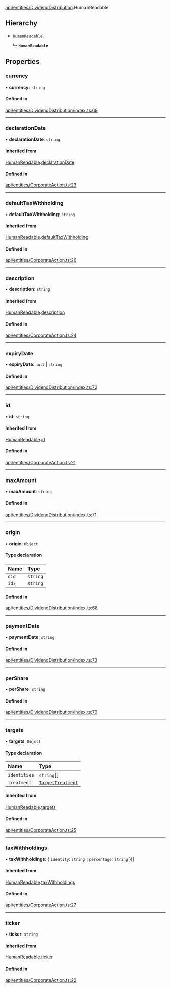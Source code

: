 [api/entities/DividendDistribution](../../../../Modules/API/Entities/DividendDistribution.md).HumanReadable

## Hierarchy

- [`HumanReadable`](../CorporateAction/HumanReadable.md)

  ↳ **`HumanReadable`**

## Properties

### currency

• **currency**: `string`

#### Defined in

[api/entities/DividendDistribution/index.ts:69](https://github.com/PolymeshAssociation/polymesh-sdk/blob/15be87e8/src/api/entities/DividendDistribution/index.ts#L69)

___

### declarationDate

• **declarationDate**: `string`

#### Inherited from

[HumanReadable](../CorporateAction/HumanReadable.md).[declarationDate](../CorporateAction/HumanReadable.md#declarationdate)

#### Defined in

[api/entities/CorporateAction.ts:23](https://github.com/PolymeshAssociation/polymesh-sdk/blob/15be87e8/src/api/entities/CorporateAction.ts#L23)

___

### defaultTaxWithholding

• **defaultTaxWithholding**: `string`

#### Inherited from

[HumanReadable](../CorporateAction/HumanReadable.md).[defaultTaxWithholding](../CorporateAction/HumanReadable.md#defaulttaxwithholding)

#### Defined in

[api/entities/CorporateAction.ts:26](https://github.com/PolymeshAssociation/polymesh-sdk/blob/15be87e8/src/api/entities/CorporateAction.ts#L26)

___

### description

• **description**: `string`

#### Inherited from

[HumanReadable](../CorporateAction/HumanReadable.md).[description](../CorporateAction/HumanReadable.md#description)

#### Defined in

[api/entities/CorporateAction.ts:24](https://github.com/PolymeshAssociation/polymesh-sdk/blob/15be87e8/src/api/entities/CorporateAction.ts#L24)

___

### expiryDate

• **expiryDate**: ``null`` \| `string`

#### Defined in

[api/entities/DividendDistribution/index.ts:72](https://github.com/PolymeshAssociation/polymesh-sdk/blob/15be87e8/src/api/entities/DividendDistribution/index.ts#L72)

___

### id

• **id**: `string`

#### Inherited from

[HumanReadable](../CorporateAction/HumanReadable.md).[id](../CorporateAction/HumanReadable.md#id)

#### Defined in

[api/entities/CorporateAction.ts:21](https://github.com/PolymeshAssociation/polymesh-sdk/blob/15be87e8/src/api/entities/CorporateAction.ts#L21)

___

### maxAmount

• **maxAmount**: `string`

#### Defined in

[api/entities/DividendDistribution/index.ts:71](https://github.com/PolymeshAssociation/polymesh-sdk/blob/15be87e8/src/api/entities/DividendDistribution/index.ts#L71)

___

### origin

• **origin**: `Object`

#### Type declaration

| Name | Type |
| :------ | :------ |
| `did` | `string` |
| `id?` | `string` |

#### Defined in

[api/entities/DividendDistribution/index.ts:68](https://github.com/PolymeshAssociation/polymesh-sdk/blob/15be87e8/src/api/entities/DividendDistribution/index.ts#L68)

___

### paymentDate

• **paymentDate**: `string`

#### Defined in

[api/entities/DividendDistribution/index.ts:73](https://github.com/PolymeshAssociation/polymesh-sdk/blob/15be87e8/src/api/entities/DividendDistribution/index.ts#L73)

___

### perShare

• **perShare**: `string`

#### Defined in

[api/entities/DividendDistribution/index.ts:70](https://github.com/PolymeshAssociation/polymesh-sdk/blob/15be87e8/src/api/entities/DividendDistribution/index.ts#L70)

___

### targets

• **targets**: `Object`

#### Type declaration

| Name | Type |
| :------ | :------ |
| `identities` | `string`[] |
| `treatment` | [`TargetTreatment`](../../../../Enums/API/Entities/CorporateActionBase/Types/TargetTreatment.md) |

#### Inherited from

[HumanReadable](../CorporateAction/HumanReadable.md).[targets](../CorporateAction/HumanReadable.md#targets)

#### Defined in

[api/entities/CorporateAction.ts:25](https://github.com/PolymeshAssociation/polymesh-sdk/blob/15be87e8/src/api/entities/CorporateAction.ts#L25)

___

### taxWithholdings

• **taxWithholdings**: { `identity`: `string` ; `percentage`: `string`  }[]

#### Inherited from

[HumanReadable](../CorporateAction/HumanReadable.md).[taxWithholdings](../CorporateAction/HumanReadable.md#taxwithholdings)

#### Defined in

[api/entities/CorporateAction.ts:27](https://github.com/PolymeshAssociation/polymesh-sdk/blob/15be87e8/src/api/entities/CorporateAction.ts#L27)

___

### ticker

• **ticker**: `string`

#### Inherited from

[HumanReadable](../CorporateAction/HumanReadable.md).[ticker](../CorporateAction/HumanReadable.md#ticker)

#### Defined in

[api/entities/CorporateAction.ts:22](https://github.com/PolymeshAssociation/polymesh-sdk/blob/15be87e8/src/api/entities/CorporateAction.ts#L22)
